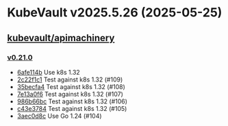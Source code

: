 # KubeVault v2025.5.26 (2025-05-25)


## [kubevault/apimachinery](https://github.com/kubevault/apimachinery)

### [v0.21.0](https://github.com/kubevault/apimachinery/releases/tag/v0.21.0)

- [6afe114b](https://github.com/kubevault/apimachinery/commit/6afe114b) Use k8s 1.32
- [2c22f1c1](https://github.com/kubevault/apimachinery/commit/2c22f1c1) Test against k8s 1.32 (#109)
- [35becfa4](https://github.com/kubevault/apimachinery/commit/35becfa4) Test against k8s 1.32 (#108)
- [7e13a0f6](https://github.com/kubevault/apimachinery/commit/7e13a0f6) Test against k8s 1.32 (#107)
- [986b66bc](https://github.com/kubevault/apimachinery/commit/986b66bc) Test against k8s 1.32 (#106)
- [c43e3784](https://github.com/kubevault/apimachinery/commit/c43e3784) Test against k8s 1.32 (#105)
- [3aec0d8c](https://github.com/kubevault/apimachinery/commit/3aec0d8c) Use Go 1.24 (#104)



